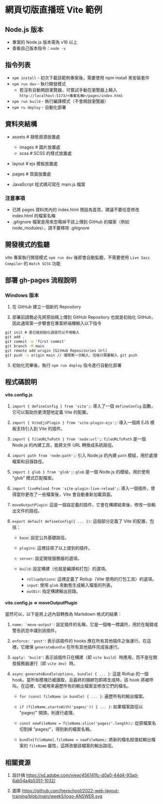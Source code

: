 # 網頁切版直播班 Vite 範例

## Node.js 版本

- 專案的 Node.js 版本需為 v16 以上
- 查看自己版本指令：`node -v`

## 指令列表

- `npm install` - 初次下載該範例專案後，需要使用 npm install 來安裝套件
- `npm run dev` - 執行開發模式
  - 若沒有自動開啟瀏覽器，可嘗試手動在瀏覽器上輸入
    `http://localhost:5173/<專案名稱>/pages/index.html`
- `npm run build` - 執行編譯模式（不會開啟瀏覽器）
- `npm ru deploy` - 自動化部署

## 資料夾結構

- assets # 靜態資源放置處

  - images # 圖片放置處
  - scss # SCSS 的樣式放置處

- layout # ejs 模板放置處
- pages # 頁面放置處

- JavaScript 程式碼可寫在 main.js 檔案

### 注意事項

- 已將 pages 資料夾內的 index.html 預設為首頁，建議不要任意修改 index.html 的檔案名稱
- .gitignore 檔案是用來忽略掉不該上傳到 GitHub 的檔案（例如 node_modules），請不要移除 .gitignore

## 開發模式的監聽

vite 專案執行開發模式 `npm run dev` 後即會自動監聽，不需要使用 `Live Sass Compiler` 的 `Watch SCSS` 功能

## 部署 gh-pages 流程說明

### Windows 版本

1. 在 GitHub 建立一個新的 Repository

2. 部署前請務必先將原始碼上傳到 GitHub Repository 也就是初始化 GitHub，因此通常第一步驟會在專案終端機輸入以下指令

```cmd
git init # 若已經初始化過就可以不用輸入
git add .
git commit -m 'first commit'
git branch -M main
git remote add origin [GitHub Repositories Url]
git push -u origin main // 僅限第一次輸入，往後只需要輸入 git push
```

3. 初始化完畢後，執行 `npm run deploy` 指令進行自動化部署

## 程式碼說明

#### vite.config.js

1. `import { defineConfig } from 'vite';`: 導入了一個 `defineConfig` 函數，它可以幫助你更清楚地定義 Vite 的配置。

2. `import { ViteEjsPlugin } from 'vite-plugin-ejs';`: 導入一個將 EJS 模板支持引入到 Vite 的插件。

3. `import { fileURLToPath } from 'node:url';`: `fileURLToPath` 是一個 Node.js 的內建工具，能將文件 URL 轉換成系統路徑。

4. `import path from 'node:path';`: 引入 Node.js 的內建 `path` 模組，用於處理檔案和目錄路徑。

5. `import { glob } from 'glob';`: `glob` 是一個 Node.js 的模組，用於使用 "glob" 模式匹配檔案。

6. `import liveReload from 'vite-plugin-live-reload';`: 導入一個插件，使得當你更改了一些檔案後，Vite 會自動重新加載頁面。

7. `moveOutputPlugin`: 這是一個自定義的插件，它會在構建結束後，修改一些輸出文件的路徑。

8. `export default defineConfig({ ... })`: 這個部分定義了 Vite 的配置，包括：

   - `base`: 設定公共基礎路徑。

   - `plugins`: 這裡註冊了以上提到的插件。

   - `server`: 設定開發服務器的選項。

   - `build`: 設定構建（也就是編譯和打包）的選項。

     - `rollupOptions`: 這裡定義了 Rollup（Vite 使用的打包工具）的選項。
     - `input`: 使用 `glob` 來動態生成輸入檔案的列表。
     - `outDir`: 指定構建輸出目錄。

#### vite.config.js => moveOutputPlugin

當然可以，以下是將上述內容轉換為 Markdown 格式的結果：

1. `name: 'move-output'`: 設定插件的名稱，它是一個唯一標識符，用於在報錯或警告訊息中識別該插件。

2. `enforce: 'post'`: 表示該插件的 hooks 應在所有其他插件之後運行。在這裡，它確保 `generateBundle` 在所有其他插件完成後運行。

3. `apply: 'build'`: 表示該插件只在構建（即 `vite build`）時應用，而不是在開發服務器運行（即 `vite dev`）時。

4. `async generateBundle(options, bundle) { ... }`: 這是 Rollup 的一個 hook。當所有模塊已被讀取，且最終的捆綁包即將生成時，該 hook 將被呼叫。在這裡，它被用來遍歷所有的輸出檔案並修改它們的檔名。

   - `for (const fileName in bundle) { ... }`: 遍歷所有的輸出檔案。

   - `if (fileName.startsWith('pages/')) { ... }`: 如果檔案路徑以 "pages/" 開頭，則進行處理。

   - `const newFileName = fileName.slice('pages/'.length);`: 從原檔案名切割掉 "pages/"，得到新的檔案名稱。

   - `bundle[fileName].fileName = newFileName;`: 將新的檔名賦值給輸出檔案的 `fileName` 屬性，這將改變該檔案的輸出路徑。

## 相關資源

1. 設計搞 https://xd.adobe.com/view/456141fc-d0a0-44d4-93ad-6ab54a4b5351-1032/

2. 圖庫 https://github.com/hexschool/2022-web-layout-training/blob/main/week5/logo-ANSWER.svg
